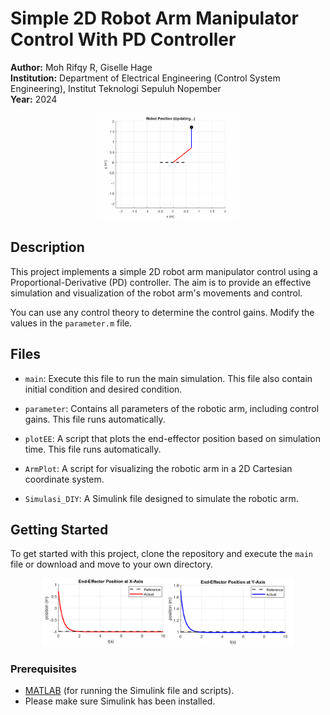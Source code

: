 # Simple 2D Robot Arm Manipulator Control With PD Controller

**Author:** Moh Rifqy R, Giselle Hage  
**Institution:** Department of Electrical Engineering (Control System Engineering), Institut Teknologi Sepuluh Nopember  
**Year:** 2024  

<p align="center">
  <img src="anim.gif" alt="Robot Animation" style="max-width:45%; height:auto;"/>
</p>  

## Description

This project implements a simple 2D robot arm manipulator control using a Proportional-Derivative (PD) controller. The aim is to provide an effective simulation and visualization of the robot arm's movements and control.

You can use any control theory to determine the control gains. Modify the values in the `parameter.m` file.

## Files

- ```main```: Execute this file to run the main simulation. This file also contain initial condition and desired condition.
  
- ```parameter```: Contains all parameters of the robotic arm, including control gains. This file runs automatically.
  
- ```plotEE```: A script that plots the end-effector position based on simulation time. This file runs automatically.
  
- ```ArmPlot```: A script for visualizing the robotic arm in a 2D Cartesian coordinate system.
  
- ```Simulasi_DIY```: A Simulink file designed to simulate the robotic arm.

## Getting Started

To get started with this project, clone the repository and execute the `main` file or download and move to your own directory.

<p align="center">
  <img src="figure/results.png" alt="results" style="max-width:80%; height:auto;"/>
</p>

### Prerequisites

- [MATLAB](https://www.mathworks.com/products/matlab.html) (for running the Simulink file and scripts).
- Please make sure Simulink has been installed.

